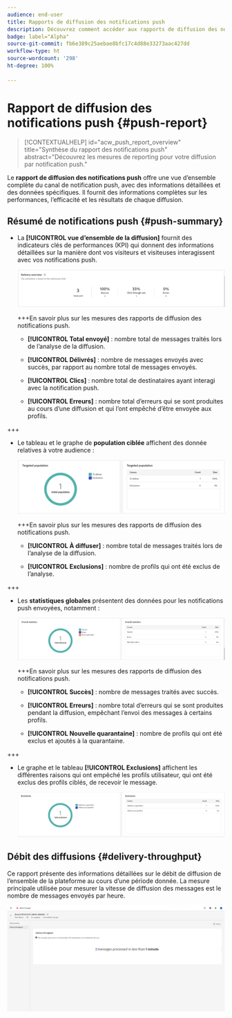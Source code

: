 ```yaml
---
audience: end-user
title: Rapports de diffusion des notifications push
description: Découvrez comment accéder aux rapports de diffusion des notifications push et les utiliser.
badge: label="Alpha"
source-git-commit: fb6e389c25aebae8bfc17c4d88e33273aac427dd
workflow-type: ht
source-wordcount: '298'
ht-degree: 100%

---
```


# Rapport de diffusion des notifications push {#push-report}

>[!CONTEXTUALHELP]
>id="acw_push_report_overview"
>title="Synthèse du rapport des notifications push"
>abstract="Découvrez les mesures de reporting pour votre diffusion par notification push."

Le **rapport de diffusion des notifications push** offre une vue d’ensemble complète du canal de notification push, avec des informations détaillées et des données spécifiques. Il fournit des informations complètes sur les performances, l’efficacité et les résultats de chaque diffusion.

## Résumé de notifications push {#push-summary}

* La **[!UICONTROL vue d’ensemble de la diffusion]** fournit des indicateurs clés de performances (KPI) qui donnent des informations détaillées sur la manière dont vos visiteurs et visiteuses interagissent avec vos notifications push.

  ![](assets/reporting_push_3.png)

  +++En savoir plus sur les mesures des rapports de diffusion des notifications push.

   * **[!UICONTROL Total envoyé]** : nombre total de messages traités lors de l’analyse de la diffusion.

   * **[!UICONTROL Délivrés]** : nombre de messages envoyés avec succès, par rapport au nombre total de messages envoyés.

   * **[!UICONTROL Clics]** : nombre total de destinataires ayant interagi avec la notification push.

   * **[!UICONTROL Erreurs]** : nombre total d’erreurs qui se sont produites au cours d’une diffusion et qui l’ont empêché d’être envoyée aux profils.

+++

* Le tableau et le graphe de **population ciblée** affichent des donnée relatives à votre audience :

  ![](assets/reporting_push_4.png)

  +++En savoir plus sur les mesures des rapports de diffusion des notifications push.

   * **[!UICONTROL À diffuser]** : nombre total de messages traités lors de l’analyse de la diffusion.

   * **[!UICONTROL Exclusions]** : nombre de profils qui ont été exclus de l’analyse.

+++

* Les **statistiques globales** présentent des données pour les notifications push envoyées, notamment :

  ![](assets/reporting_push_5.png)

  +++En savoir plus sur les mesures des rapports de diffusion des notifications push.

   * **[!UICONTROL Succès]** : nombre de messages traités avec succès.

   * **[!UICONTROL Erreurs]** : nombre total d’erreurs qui se sont produites pendant la diffusion, empêchant l’envoi des messages à certains profils.

   * **[!UICONTROL Nouvelle quarantaine]** : nombre de profils qui ont été exclus et ajoutés à la quarantaine.

+++

* Le graphe et le tableau **[!UICONTROL Exclusions]** affichent les différentes raisons qui ont empêché les profils utilisateur, qui ont été exclus des profils ciblés, de recevoir le message.

  ![](assets/reporting_push_6.png)

## Débit des diffusions {#delivery-throughput}

Ce rapport présente des informations détaillées sur le débit de diffusion de l’ensemble de la plateforme au cours d’une période donnée. La mesure principale utilisée pour mesurer la vitesse de diffusion des messages est le nombre de messages envoyés par heure.

![](assets/reporting_push_2.png)
